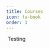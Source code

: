 ```yaml
---
title: Courses
icon: fa-book
order: 1
---
```


<a href="#" class="image featured"><img src="assets/images/pic08.jpg" alt="" /></a>
Testing
